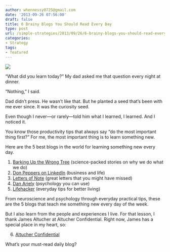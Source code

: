 ```yaml
---
author: whennessy0725@gmail.com
date: '2013-09-26 07:56:00'
draft: false
title: 6 Brainy Blogs You Should Read Every Day
type: post
url: /simple-strategies/2013/09/26/6-brainy-blogs-you-should-read-every-day
categories:
- Strategy
tags:
- featured
---
```


![](http://static1.squarespace.com/static/56c87f52356fb0ec8c23c9b7/56d09050d9fd567b5dd38d8b/56d09057d9fd567b5dd38db8/1456509778030/innovate-scaled1000.png)

  



“What did you learn today?”
My dad asked me that question every night at dinner.




“Nothing,” I said.




Dad didn’t press. He wasn’t like that. But he planted a seed that’s been with me ever since. It was the curiosity seed.




Even though I never—or rarely—told him what I learned, I learned. And I noticed it.




You know those productivity tips that always say “do the most important thing first?” For me, the most important thing is to learn something new.




Here are the 5 best blogs in the world for learning something new every day.





  1. [Barking Up the Wrong Tree](http://www.bakadesuyo.com/) (science-packed stories on why we do what we do)
  2. [Don Peppers on LinkedIn](http://www.linkedin.com/influencer/17102372) (business and life)
  3. [Letters of Note](http://www.lettersofnote.com/) (great letters that you might have missed)
  4. [Dan Ariely](http://danariely.com/) (psychology you can use)
  5. [Lifehacker](http://lifehacker.com/) (everyday tips for better living)



From neuroscience and psychology through everyday practical tips, these are the 5 blogs that teach me something new every day of the week.




But I also learn from the people and experiences I live. For that lesson, I thank James Altucher at Altucher Confidential. Right now, James has a special place in my heart, so:




    6. [Altucher Confidential](http://www.jamesaltucher.com/)




What’s your must-read daily blog?
